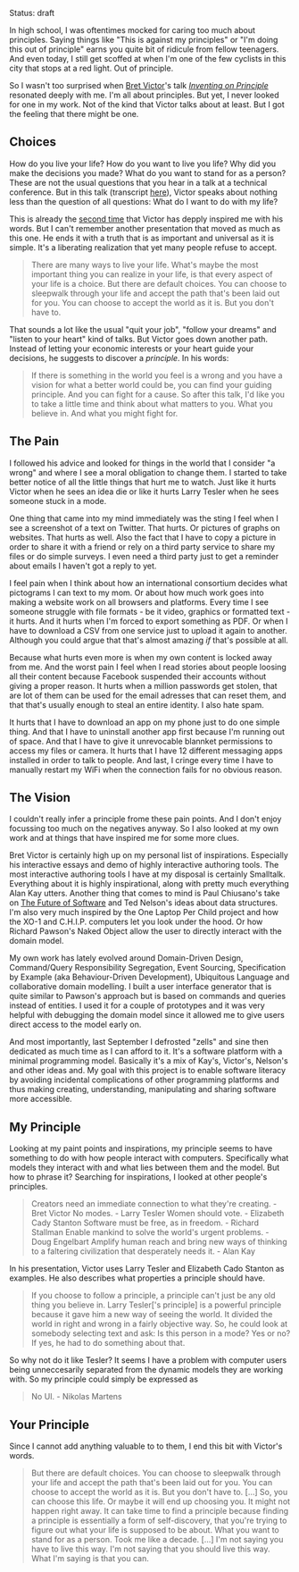 Status: draft

In high school, I was oftentimes mocked for caring too much about principles. Saying things like "This is against my principles" or "I'm doing this out of principle" earns you quite bit of ridicule from fellow teenagers. And even today, I still get scoffed at when I'm one of the few cyclists in this city that stops at a red light. Out of principle.

So I wasn't too surprised when [Bret Victor]'s talk [*Inventing on Principle*][video] resonated deeply with me. I'm all about principles. But yet, I never looked for one in my work. Not of the kind that Victor talks about at least. But I got the feeling that there might be one.

[Bret Victor]: http://worrydream.com/
[video]: https://vimeo.com/36579366


## Choices

How do you live your life? How do you want to live you life? Why did you make the decisions you made? What do you want to stand for as a person? These are not the usual questions that you hear in a talk at a technical conference. But in this talk (transcript [here][transcript]), Victor speaks about nothing less than the question of all questions: What do I want to do with my life?

This is already the [second time][climate change] that Victor has depply inspired me with his words. But I can't remember another presentation that moved as much as this one. He ends it with a truth that is as important and universal as it is simple. It's a liberating realization that yet many people refuse to accept.

> There are many ways to live your life. What's maybe the most important thing you can realize in your life, is that every aspect of your life is a choice. But there are default choices. You can choose to sleepwalk through your life and accept the path that's been laid out for you. You can choose to accept the world as it is. But you don't have to.

That sounds a lot like the usual "quit your job", "follow your dreams" and "listen to your heart" kind of talks. But Victor goes down another path. Instead of letting your economic interests or your heart guide your decisions, he suggests to discover a *principle*. In his words:

> If there is something in the world you feel is a wrong and you have a vision for what a better world could be, you can find your guiding principle. And you can fight for a cause. So after this talk, I'd like you to take a little time and think about what matters to you. What you believe in. And what you might fight for.

[transcript]: http://blog.ezyang.com/2012/02/transcript-of-inventing-on-principleb/
[climate change]: http://worrydream.com/ClimateChange/


## The Pain

I followed his advice and looked for things in the world that I consider "a wrong" and where I see a moral obligation to change them. I started to take better notice of all the little things that hurt me to watch. Just like it hurts Victor when he sees an idea die or like it hurts Larry Tesler when he sees someone stuck in a mode.

One thing that came into my mind immediately was the sting I feel when I see a screenshot of a text on Twitter. That hurts. Or pictures of graphs on websites. That hurts as well. Also the fact that I have to copy a picture in order to share it with a friend or rely on a third party service to share my files or do simple surveys. I even need a third party just to get a reminder about emails I haven't got a reply to yet. 

I feel pain when I think about how an international consortium decides what pictograms I can text to my mom. Or about how much work goes into making a website work on all browsers and platforms. Every time I see someone struggle with file formats - be it video, graphics or formatted text - it hurts. And it hurts when I'm forced to export something as PDF. Or when I have to download a CSV from one service just to upload it again to another. Although you could argue that that's almost amazing *if* that's possible at all. 

Because what hurts even more is when my own content is locked away from me. And the worst pain I feel when I read stories about people loosing all their content because Facebook suspended their accounts without giving a proper reason. It hurts when a million passwords get stolen, that are lot of them can be used for the email adresses that can reset them, and that that's usually enough to steal an entire identity. I also hate spam.

It hurts that I have to download an app on my phone just to do one simple thing. And that I have to uninstall another app first because I'm running out of space. And that I have to give it unrevocable blannket permissions to access my files or camera. It hurts that I have 12 different messaging apps installed in order to talk to people. And last, I cringe every time I have to manually restart my WiFi when the connection fails for no obvious reason.


## The Vision

I couldn't really infer a principle frome these pain points. And I don't enjoy focussing too much on the negatives anyway. So I also looked at my own work and at things that have inspired me for some more clues.

Bret Victor is certainly high up on my personal list of inspirations. Especially his interactive essays and demo of highly interactive authoring tools. The most interactive authoring tools I have at my disposal is certainly Smalltalk. Everything about it is highly inspirational, along with pretty much everything Alan Kay utters. Another thing that comes to mind is Paul Chiusano's take on [The Future of Software] and Ted Nelson's ideas about data structures. I'm also very much inspired by the One Laptop Per Child project and how the XO-1 and C.H.I.P. computers let you look under the hood. Or how Richard Pawson's Naked Object allow the user to directly interact with the domain model.

My own work has lately evolved around Domain-Driven Design, Command/Query Responsibility Segregation, Event Sourcing, Specification by Example (aka Behaviour-Driven Development), Ubiquitous Language and collaborative domain modelling. I built a user interface generator that is quite similar to Pawson's approach but is based on commands and queries instead of entities. I used it for a couple of prototypes and it was very helpful with debugging the domain model since it allowed me to give users direct access to the model early on.

And most importantly, last September I defrosted "zells" and sine then dedicated as much time as I can afford to it. It's a software platform with a minimal programming model. Basically it's a mix of Kay's, Victor's, Nelson's and other ideas and. My goal with this project is to enable software literacy by avoiding incidental complications of other programming platforms and thus making creating, understanding, manipulating and sharing software more accessible.

[The Future of Software]: http://pchiusano.github.io/2013-05-22/future-of-software.html


## My Principle

Looking at my paint points and inspirations, my principle seems to have something to do with how people interact with computers. Specifically what models they interact with and what lies between them and the model. But how to phrase it? Searching for inspirations, I looked at other people's principles.

> Creators need an immediate connection to what they're creating. - Bret Victor
> No modes. - Larry Tesler
> Women should vote. - Elizabeth Cady Stanton
> Software must be free, as in freedom. - Richard Stallman
> Enable mankind to solve the world's urgent problems. - Doug Engelbart
> Amplify human reach and bring new ways of thinking to a faltering civilization that desperately needs it. - Alan Kay

In his presentation, Victor uses Larry Tesler and Elizabeth Cado Stanton as examples. He also describes what properties a principle should have.

> If you choose to follow a principle, a principle can't just be any old thing you believe in. Larry Tesler['s principle] is a powerful principle because it gave him a new way of seeing the world. It divided the world in right and wrong in a fairly objective way. So, he could look at somebody selecting text and ask: Is this person in a mode? Yes or no? If yes, he had to do something about that.

So why not do it like Tesler? It seems I have a problem with computer users being unneccesarily separated from the dynamic models they are working with. So my principle could simply be expressed as

> No UI. - Nikolas Martens



## Your Principle

Since I cannot add anything valuable to to them, I end this bit with Victor's words.

> But there are default choices. You can choose to sleepwalk through your life and accept the path that's been laid out for you. You can choose to accept the world as it is. But you don't have to. [...] So, you can choose this life. Or maybe it will end up choosing you. It might not happen right away. It can take time to find a principle because finding a principle is essentially a form of self-discovery, that you're trying to figure out what your life is supposed to be about. What you want to stand for as a person. Took me like a decade. [...] I'm not saying you have to live this way. I'm not saying that you should live this way. What I'm saying is that you can.
